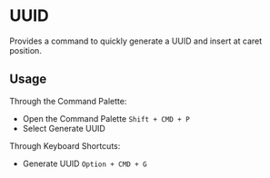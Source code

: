 # UUID

Provides a command to quickly generate a UUID and insert at caret position.

## Usage

Through the Command Palette:

* Open the Command Palette `Shift + CMD + P`
* Select Generate UUID

Through Keyboard Shortcuts:

* Generate UUID `Option + CMD + G`